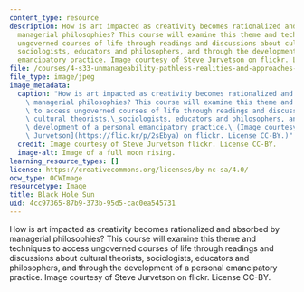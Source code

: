 ```yaml
---
content_type: resource
description: How is art impacted as creativity becomes rationalized and absorbed by
  managerial philosophies? This course will examine this theme and techniques to access
  ungoverned courses of life through readings and discussions about cultural theorists,
  sociologists, educators and philosophers, and through the development of a personal
  emancipatory practice. Image courtesy of Steve Jurvetson on flickr. License CC-BY.
file: /courses/4-s33-unmanageability-pathless-realities-and-approaches-spring-2015/4cc9736587b9373b95d5cac0ea545731_4-s33s15.jpg
file_type: image/jpeg
image_metadata:
  caption: "How is art impacted as creativity becomes rationalized and absorbed by\
    \ managerial philosophies? This course will examine this theme and techniques\
    \ to access ungoverned courses of life through readings and discussions about\
    \ cultural theorists,\_sociologists, educators and philosophers, and through the\
    \ development of a personal emancipatory practice.\_(Image courtesy of [Steve\
    \ Jurvetson](https://flic.kr/p/2sEbya) on flickr. License CC-BY.)"
  credit: Image courtesy of Steve Jurvetson flickr. License CC-BY.
  image-alt: Image of a full moon rising.
learning_resource_types: []
license: https://creativecommons.org/licenses/by-nc-sa/4.0/
ocw_type: OCWImage
resourcetype: Image
title: Black Hole Sun
uid: 4cc97365-87b9-373b-95d5-cac0ea545731
---
```

How is art impacted as creativity becomes rationalized and absorbed by managerial philosophies? This course will examine this theme and techniques to access ungoverned courses of life through readings and discussions about cultural theorists, sociologists, educators and philosophers, and through the development of a personal emancipatory practice. Image courtesy of Steve Jurvetson on flickr. License CC-BY.